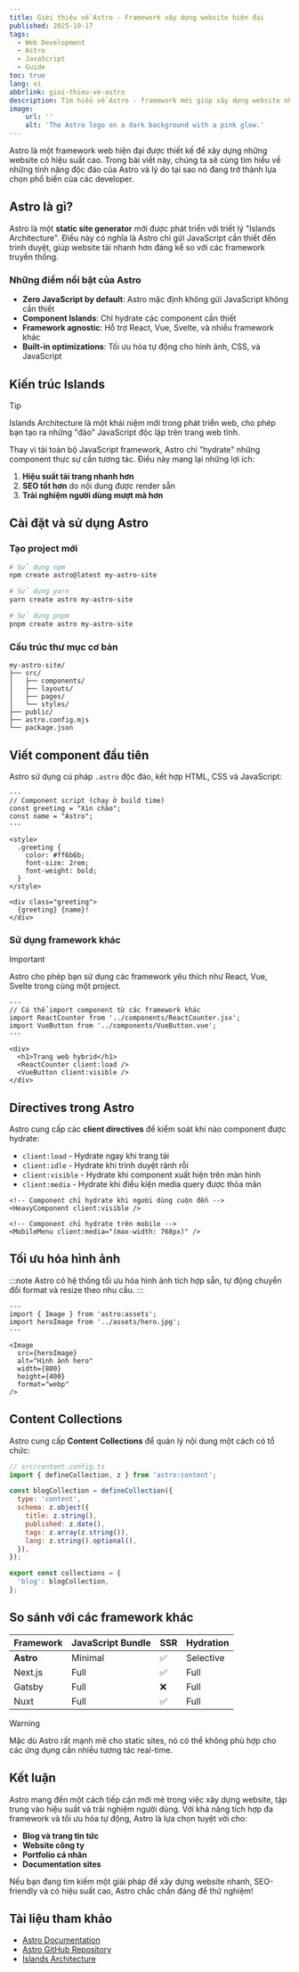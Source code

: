 ```yaml
---
title: Giới thiệu về Astro - Framework xây dựng website hiện đại
published: 2025-10-17
tags:
  - Web Development
  - Astro
  - JavaScript
  - Guide
toc: true
lang: vi
abbrlink: gioi-thieu-ve-astro
description: Tìm hiểu về Astro - framework mới giúp xây dựng website nhanh chóng với hiệu suất tối ưu và khả năng tích hợp đa dạng.
image:
    url: ''
    alt: 'The Astro logo on a dark background with a pink glow.'
---
```


Astro là một framework web hiện đại được thiết kế để xây dựng những website có hiệu suất cao. Trong bài viết này, chúng ta sẽ cùng tìm hiểu về những tính năng độc đáo của Astro và lý do tại sao nó đang trở thành lựa chọn phổ biến của các developer.

## Astro là gì?

Astro là một **static site generator** mới được phát triển với triết lý "Islands Architecture". Điều này có nghĩa là Astro chỉ gửi JavaScript cần thiết đến trình duyệt, giúp website tải nhanh hơn đáng kể so với các framework truyền thống.

### Những điểm nổi bật của Astro

- **Zero JavaScript by default**: Astro mặc định không gửi JavaScript không cần thiết
- **Component Islands**: Chỉ hydrate các component cần thiết
- **Framework agnostic**: Hỗ trợ React, Vue, Svelte, và nhiều framework khác
- **Built-in optimizations**: Tối ưu hóa tự động cho hình ảnh, CSS, và JavaScript

## Kiến trúc Islands

> [!TIP]
> Islands Architecture là một khái niệm mới trong phát triển web, cho phép bạn tạo ra những "đảo" JavaScript độc lập trên trang web tĩnh.

Thay vì tải toàn bộ JavaScript framework, Astro chỉ "hydrate" những component thực sự cần tương tác. Điều này mang lại những lợi ích:

1. **Hiệu suất tải trang nhanh hơn**
2. **SEO tốt hơn** do nội dung được render sẵn
3. **Trải nghiệm người dùng mượt mà hơn**

## Cài đặt và sử dụng Astro

### Tạo project mới

```bash
# Sử dụng npm
npm create astro@latest my-astro-site

# Sử dụng yarn
yarn create astro my-astro-site

# Sử dụng pnpm
pnpm create astro my-astro-site
```

### Cấu trúc thư mục cơ bản

```
my-astro-site/
├── src/
│   ├── components/
│   ├── layouts/
│   ├── pages/
│   └── styles/
├── public/
├── astro.config.mjs
└── package.json
```

## Viết component đầu tiên

Astro sử dụng cú pháp `.astro` độc đáo, kết hợp HTML, CSS và JavaScript:

```astro
---
// Component script (chạy ở build time)
const greeting = "Xin chào";
const name = "Astro";
---

<style>
  .greeting {
    color: #ff6b6b;
    font-size: 2rem;
    font-weight: bold;
  }
</style>

<div class="greeting">
  {greeting} {name}!
</div>
```

### Sử dụng framework khác

> [!IMPORTANT]
> Astro cho phép bạn sử dụng các framework yêu thích như React, Vue, Svelte trong cùng một project.

```astro
---
// Có thể import component từ các framework khác
import ReactCounter from '../components/ReactCounter.jsx';
import VueButton from '../components/VueButton.vue';
---

<div>
  <h1>Trang web hybrid</h1>
  <ReactCounter client:load />
  <VueButton client:visible />
</div>
```

## Directives trong Astro

Astro cung cấp các **client directives** để kiểm soát khi nào component được hydrate:

- `client:load` - Hydrate ngay khi trang tải
- `client:idle` - Hydrate khi trình duyệt rảnh rỗi  
- `client:visible` - Hydrate khi component xuất hiện trên màn hình
- `client:media` - Hydrate khi điều kiện media query được thỏa mãn

```astro
<!-- Component chỉ hydrate khi người dùng cuộn đến -->
<HeavyComponent client:visible />

<!-- Component chỉ hydrate trên mobile -->
<MobileMenu client:media="(max-width: 768px)" />
```

## Tối ưu hóa hình ảnh

:::note
Astro có hệ thống tối ưu hóa hình ảnh tích hợp sẵn, tự động chuyển đổi format và resize theo nhu cầu.
:::

```astro
---
import { Image } from 'astro:assets';
import heroImage from '../assets/hero.jpg';
---

<Image 
  src={heroImage} 
  alt="Hình ảnh hero" 
  width={800} 
  height={400}
  format="webp"
/>
```

## Content Collections

Astro cung cấp **Content Collections** để quản lý nội dung một cách có tổ chức:

```javascript
// src/content.config.ts
import { defineCollection, z } from 'astro:content';

const blogCollection = defineCollection({
  type: 'content',
  schema: z.object({
    title: z.string(),
    published: z.date(),
    tags: z.array(z.string()),
    lang: z.string().optional(),
  }),
});

export const collections = {
  'blog': blogCollection,
};
```

## So sánh với các framework khác

| Framework | JavaScript Bundle | SSR | Hydration |
|-----------|------------------|-----|-----------|
| **Astro** | Minimal | ✅ | Selective |
| Next.js | Full | ✅ | Full |
| Gatsby | Full | ❌ | Full |
| Nuxt | Full | ✅ | Full |

> [!WARNING]
> Mặc dù Astro rất mạnh mẽ cho static sites, nó có thể không phù hợp cho các ứng dụng cần nhiều tương tác real-time.

## Kết luận

Astro mang đến một cách tiếp cận mới mẻ trong việc xây dựng website, tập trung vào hiệu suất và trải nghiệm người dùng. Với khả năng tích hợp đa framework và tối ưu hóa tự động, Astro là lựa chọn tuyệt vời cho:

- **Blog và trang tin tức**
- **Website công ty**  
- **Portfolio cá nhân**
- **Documentation sites**

Nếu bạn đang tìm kiếm một giải pháp để xây dựng website nhanh, SEO-friendly và có hiệu suất cao, Astro chắc chắn đáng để thử nghiệm!

## Tài liệu tham khảo

- [Astro Documentation](https://docs.astro.build/)
- [Astro GitHub Repository](https://github.com/withastro/astro)
- [Islands Architecture](https://jasonformat.com/islands-architecture/)